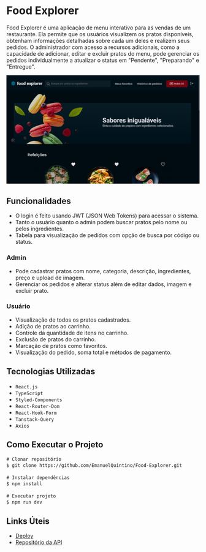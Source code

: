 # Food Explorer

Food Explorer é uma aplicação de menu interativo para as vendas de um restaurante. Ela permite que os usuários visualizem os pratos disponíveis, obtenham informações detalhadas sobre cada um deles e realizem seus pedidos. O administrador com acesso a recursos adicionais, como a capacidade de adicionar, editar e excluir pratos do menu, pode gerenciar os pedidos individualmente a atualizar o status em "Pendente", "Preparando" e "Entregue".

![Food Explorer](./public/images-layout/home.png)

## Funcionalidades

- O login é feito usando JWT (JSON Web Tokens) para acessar o sistema.
- Tanto o usuário quanto o admin podem buscar pratos pelo nome ou pelos ingredientes.
- Tabela para visualização de pedidos com opção de busca por código ou status.

### Admin

- Pode cadastrar pratos com nome, categoria, descrição, ingredientes, preço e upload de imagem.
- Gerenciar os pedidos e alterar status além de editar dados, imagem e excluir prato.

### Usuário

- Visualização de todos os pratos cadastrados.
- Adição de pratos ao carrinho.
- Controle da quantidade de itens no carrinho.
- Exclusão de pratos do carrinho.
- Marcação de pratos como favoritos.
- Visualização do pedido, soma total e métodos de pagamento.

## Tecnologias Utilizadas

- `React.js`
- `TypeScript`
- `Styled-Components`
- `React-Router-Dom`
- `React-Hook-Form`
- `Tanstack-Query`
- `Axios`

## Como Executar o Projeto

```shell
# Clonar repositório
$ git clone https://github.com/EmanuelQuintino/Food-Explorer.git

# Instalar dependências
$ npm install

# Executar projeto
$ npm run dev
```

## Links Úteis

- [Deploy](https://project-food-explorer.netlify.app/)
- [Repositório da API](https://github.com/EmanuelQuintino/Food-Explorer-API)
